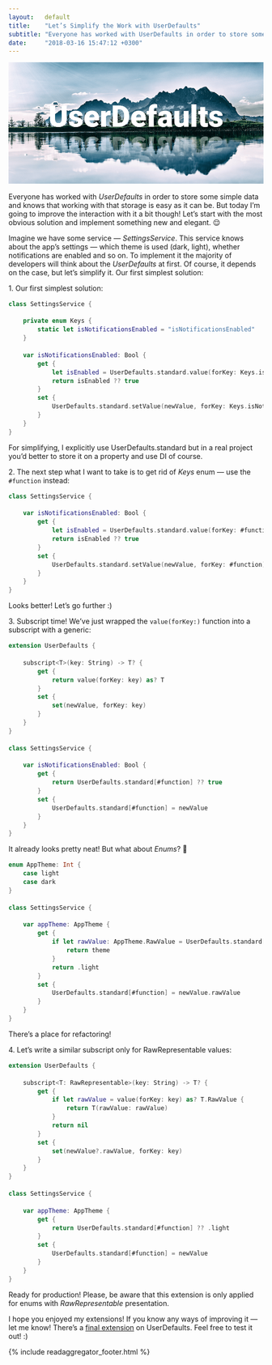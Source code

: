 ```yaml
---
layout:   default
title:    "Let’s Simplify the Work with UserDefaults"
subtitle: "Everyone has worked with UserDefaults in order to store some simple data and knows that working with that storage is easy as it can be. But today I’m going to improve the interaction with it a bit though!"
date:     "2018-03-16 15:47:12 +0300"
---
```


![userdefaults](/assets/img/articles/userdefaults.png)

Everyone has worked with *UserDefaults* in order to store some simple data and knows that working with that storage is easy as it can be. But today I’m going to improve the interaction with it a bit though! Let’s start with the most obvious solution and implement something new and elegant. 😌

Imagine we have some service — *SettingsService*. This service knows about the app’s settings — which theme is used (dark, light), whether notifications are enabled and so on. To implement it the majority of developers will think about the *UserDefaults* at first. Of course, it depends on the case, but let’s simplify it.
Our first simplest solution:

<span>1.</span> Our first simplest solution:

```swift
class SettingsService {

    private enum Keys {
        static let isNotificationsEnabled = "isNotificationsEnabled"
    }

    var isNotificationsEnabled: Bool {
        get {
            let isEnabled = UserDefaults.standard.value(forKey: Keys.isNotificationsEnabled) as? Bool
            return isEnabled ?? true
        }
        set {
            UserDefaults.standard.setValue(newValue, forKey: Keys.isNotificationsEnabled)
        }
    }
}
```

For simplifying, I explicitly use UserDefaults.standard but in a real project you’d better to store it on a property and use DI of course.

<span>2.</span> The next step what I want to take is to get rid of *Keys* enum — use the `#function` instead:


```swift
class SettingsService {

    var isNotificationsEnabled: Bool {
        get {
            let isEnabled = UserDefaults.standard.value(forKey: #function) as? Bool
            return isEnabled ?? true
        }
        set {
            UserDefaults.standard.setValue(newValue, forKey: #function)
        }
    }
}
```

Looks better! Let’s go further :)

<span>3.</span> Subscript time! We’ve just wrapped the `value(forKey:)` function into a subscript with a generic:

```swift
extension UserDefaults {

    subscript<T>(key: String) -> T? {
        get {
            return value(forKey: key) as? T
        }
        set {
            set(newValue, forKey: key)
        }
    }
}

class SettingsService {

    var isNotificationsEnabled: Bool {
        get {
            return UserDefaults.standard[#function] ?? true
        }
        set {
            UserDefaults.standard[#function] = newValue
        }
    }
}
```

It already looks pretty neat! But what about *Enums*? 🤔

```swift
enum AppTheme: Int {
    case light
    case dark
}

class SettingsService {

    var appTheme: AppTheme {
        get {
            if let rawValue: AppTheme.RawValue = UserDefaults.standard[#function], let theme = AppTheme(rawValue: rawValue) {
                return theme
            }
            return .light
        }
        set {
            UserDefaults.standard[#function] = newValue.rawValue
        }
    }
}
```

There’s a place for refactoring!

<span>4.</span> Let’s write a similar subscript only for RawRepresentable values:

```swift
extension UserDefaults {
    
    subscript<T: RawRepresentable>(key: String) -> T? {
        get {
            if let rawValue = value(forKey: key) as? T.RawValue {
                return T(rawValue: rawValue)
            }
            return nil
        }
        set {
            set(newValue?.rawValue, forKey: key)
        }
    }
}

class SettingsService {
    
    var appTheme: AppTheme {
        get {
            return UserDefaults.standard[#function] ?? .light
        }
        set {
            UserDefaults.standard[#function] = newValue
        }
    }
}
```

Ready for production! Please, be aware that this extension is only applied for enums with *RawRepresentable* presentation.

I hope you enjoyed my extensions! If you know any ways of improving it — let me know! There’s a [final extension](https://gist.github.com/Otbivnoe/04b8bd7984fba0cb58ca7f136fd95582) on UserDefaults. Feel free to test it out! :)

{% include readaggregator_footer.html %}